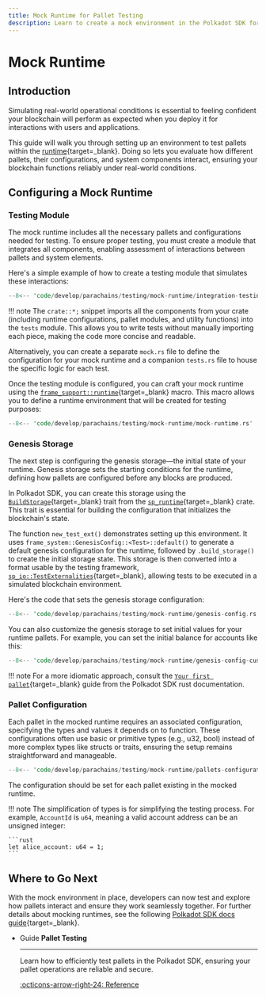 ```yaml
---
title: Mock Runtime for Pallet Testing
description: Learn to create a mock environment in the Polkadot SDK for testing intra-pallet functionality and inter-pallet interactions seamlessly.
---
```


# Mock Runtime

## Introduction

Simulating real-world operational conditions is essential to feeling confident your blockchain will perform as expected when you deploy it for interactions with users and applications. 

This guide will walk you through setting up an environment to test pallets within the [runtime](/polkadot-protocol/glossary#runtime){target=\_blank}. Doing so lets you evaluate how different pallets, their configurations, and system components interact, ensuring your blockchain functions reliably under real-world conditions.

## Configuring a Mock Runtime

### Testing Module

The mock runtime includes all the necessary pallets and configurations needed for testing. To ensure proper testing, you must create a module that integrates all components, enabling assessment of interactions between pallets and system elements.


Here's a simple example of how to create a testing module that simulates these interactions:

```rust
--8<-- 'code/develop/parachains/testing/mock-runtime/integration-testing-module.rs'
```

!!! note
    The `crate::*;` snippet imports all the components from your crate (including runtime configurations, pallet modules, and utility functions) into the `tests` module. This allows you to write tests without manually importing each piece, making the code more concise and readable.

Alternatively, you can create a separate `mock.rs` file to define the configuration for your mock runtime and a companion `tests.rs` file to house the specific logic for each test.

Once the testing module is configured, you can craft your mock runtime using the [`frame_support::runtime`](https://paritytech.github.io/polkadot-sdk/master/frame_support/attr.runtime.html){target=\_blank} macro. This macro allows you to define a runtime environment that will be created for testing purposes:

```rust
--8<-- 'code/develop/parachains/testing/mock-runtime/mock-runtime.rs'
```
### Genesis Storage

The next step is configuring the genesis storage—the initial state of your runtime. Genesis storage sets the starting conditions for the runtime, defining how pallets are configured before any blocks are produced.

In Polkadot SDK, you can create this storage using the [`BuildStorage`](https://paritytech.github.io/polkadot-sdk/master/sp_runtime/trait.BuildStorage.html){target=\_blank} trait from the [`sp_runtime`](https://paritytech.github.io/polkadot-sdk/master/sp_runtime){target=\_blank} crate. This trait is essential for building the configuration that initializes the blockchain's state.

The function `new_test_ext()` demonstrates setting up this environment. It uses `frame_system::GenesisConfig::<Test>::default()` to generate a default genesis configuration for the runtime, followed by `.build_storage()` to create the initial storage state. This storage is then converted into a format usable by the testing framework, [`sp_io::TestExternalities`](https://paritytech.github.io/polkadot-sdk/master/sp_io/type.TestExternalities.html){target=\_blank}, allowing tests to be executed in a simulated blockchain environment.

Here's the code that sets the genesis storage configuration:

```rust
--8<-- 'code/develop/parachains/testing/mock-runtime/genesis-config.rs'
```

You can also customize the genesis storage to set initial values for your runtime pallets. For example, you can set the initial balance for accounts like this:

```rust
--8<-- 'code/develop/parachains/testing/mock-runtime/genesis-config-custom.rs'
```

!!! note
    For a more idiomatic approach, consult the [`Your first pallet`](https://paritytech.github.io/polkadot-sdk/master/polkadot_sdk_docs/guides/your_first_pallet/index.html#better-test-setup){target=\_blank} guide from the Polkadot SDK rust documentation.

### Pallet Configuration

Each pallet in the mocked runtime requires an associated configuration, specifying the types and values it depends on to function. These configurations often use basic or primitive types (e.g., u32, bool) instead of more complex types like structs or traits, ensuring the setup remains straightforward and manageable.

```rust
--8<-- 'code/develop/parachains/testing/mock-runtime/pallets-configurations.rs'
```

The configuration should be set for each pallet existing in the mocked runtime.

!!! note
    The simplification of types is for simplifying the testing process. For example, `AccountId` is `u64`, meaning a valid account address can be an unsigned integer:

    ```rust
    let alice_account: u64 = 1;
    ```

## Where to Go Next

With the mock environment in place, developers can now test and explore how pallets interact and ensure they work seamlessly together. For further details about mocking runtimes, see the following [Polkadot SDK docs guide](https://paritytech.github.io/polkadot-sdk/master/polkadot_sdk_docs/guides/your_first_pallet/index.html#your-first-test-runtime){target=\_blank}.

<div class="grid cards" markdown>

-   <span class="badge guide">Guide</span> __Pallet Testing__

    ---

    Learn how to efficiently test pallets in the Polkadot SDK, ensuring your pallet operations are reliable and secure.

    [:octicons-arrow-right-24: Reference](/develop/parachains/testing/pallet-testing/)

</div>